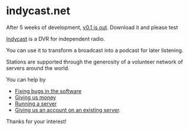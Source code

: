 # indycast.net

After 5 weeks of development, [v0.1 is out](https://github.com/kristopolous/DRR/archive/v0.1.zip). Download it and please test

[Indycast](http://indycast.net) is a DVR for independent radio. 

You can use it to transform a broadcast into a podcast for later listening.

Stations are supported through the generosity of a volunteer network of servers around the world.

You can help by

 * [Fixing bugs in the software](https://github.com/kristopolous/DRR/issues)
 * [Giving us money](https://github.com/kristopolous/DRR/wiki/Donating-Money)
 * [Running a server](https://github.com/kristopolous/DRR/wiki/Join-the-Federation)
 * [Giving us an account on an existing server](https://github.com/kristopolous/DRR/wiki/Donating-Servers).

Thanks for your interest!


